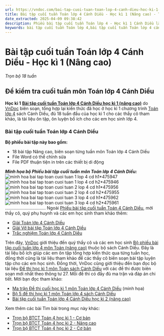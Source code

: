 ```yaml
---
url: https://vndoc.com/bai-tap-cuoi-tuan-toan-lop-4-canh-dieu-hoc-ki-1-nang-cao-304031
title: Bài tập cuối tuần Toán lớp 4 Cánh Diều - Học kì 1 (Nâng cao) - Trọn bộ 18 tuần - VnDoc.com
date_extracted: 2025-04-09 09:38:42
description: Phiếu bài tập cuối tuần Toán lớp 4 - Học kì 1 Cánh Diều là bộ tài liệu giúp các thầy cô có thể phụ đạo ôn tập cuối tuần cho các em học sinh ôn tập và rèn luyện.
keywords: bài tập cuối tuần Toán lớp 4,bài tập cuối tuần Toán lớp 4 cánh diều,phiếu bài tập Toán lớp 4 kì 1 cánh diều,Đề kiểm tra cuối tuần môn toán lớp 4 học kì 1 sách cánh diều,Đề kiểm tra cuối tuần môn toán lớp 4,bài tập cuối tuần lớp 4,phiếu bài tập cuối tuần lớp 4 môn toán,bài tập cuối tuần lớp 4 cánh diều,phiếu bài tập cuối tuần lớp 4,phiếu bài tập tuần cd
---
```


# Bài tập cuối tuần Toán lớp 4 Cánh Diều - Học kì 1 \(Nâng cao\)
_Trọn bộ 18 tuần_
## **Đề kiểm tra cuối tuần môn Toán lớp 4 Cánh Diều**  
**Học kì 1**
[**Bài tập cuối tuần Toán lớp 4 Cánh Diều học kì 1 \(nâng cao\)**](<https://vndoc.com/bai-tap-cuoi-tuan-toan-lop-4-canh-dieu-hoc-ki-1-nang-cao-304031>) do [VnDoc](<https://vndoc.com/>) biên soạn, tổng hợp lại kiến thức đã học ở học kì 1 chương trình [Toán lớp 4](<https://vndoc.com/toan-lop-4-canh-dieu>) sách Cánh Diều, đủ 18 tuần đầu của học kì 1 cho các thầy cô tham khảo, là tài liệu ôn tập, ôn luyện bổ ích cho các em học sinh lớp 4.
### **Bài tập cuối tuần Toán lớp 4 Cánh Diều**
**Bộ phiếu bài tập này bao gồm:**
  * 18 bài tập Nâng cao, biên soạn từng tuần môn Toán lớp 4 Cánh Diều
  * File Word có thể chỉnh sửa
  * File PDF thuận tiện in trên các thiết bị di động

 _**Minh họa bộ Phiếu bài tập cuối tuần môn Toán lớp 4 Cánh Diều:**_
![minh hoa bai tap toan cuoi tuan 1 lop 4 cd h1*475947](https://i.vdoc.vn/data/image/2023/07/21/minh-hoa-bai-tap-toan-cuoi-tuan-1-lop-4-cd-h1.png)![minh hoa bai tap toan cuoi tuan 1 lop 4 cd h2*475946](https://i.vdoc.vn/data/image/2023/07/21/minh-hoa-bai-tap-toan-cuoi-tuan-1-lop-4-cd-h2.png)![minh hoa bai tap toan cuoi tuan 2 lop 4 cd h1*475956](https://i.vdoc.vn/data/image/2023/07/21/minh-hoa-bai-tap-toan-cuoi-tuan-2-lop-4-cd-h1.png)![minh hoa bai tap toan cuoi tuan 2 lop 4 cd h2*475955](https://i.vdoc.vn/data/image/2023/07/21/minh-hoa-bai-tap-toan-cuoi-tuan-2-lop-4-cd-h2.png)![minh hoa bai tap toan cuoi tuan 3 lop 4 cd h1*475962](https://i.vdoc.vn/data/image/2023/07/21/minh-hoa-bai-tap-toan-cuoi-tuan-3-lop-4-cd-h1.png)![minh hoa bai tap toan cuoi tuan 3 lop 4 cd h2*475961](https://i.vdoc.vn/data/image/2023/07/21/minh-hoa-bai-tap-toan-cuoi-tuan-3-lop-4-cd-h2.png)
.................................
Ngoài [Phiếu bài tập cuối tuần Toán 4 Cánh Diều](<https://vndoc.com/bai-tap-cuoi-tuan-toan-lop-4-canh-dieu>), mời thầy cô, quý phụ huynh và các em học sinh tham khảo thêm:
  * [Giải Toán lớp 4 Cánh Diều](<https://vndoc.com/toan-lop-4-canh-dieu>)
  * [Giải Vở bài tập Toán lớp 4 Cánh Diều](<https://vndoc.com/vo-bai-tap-toan-lop-4-canh-dieu>)
  * [Trắc nghiệm Toán lớp 4 Cánh Diều](<https://vndoc.com/trac-nghiem-toan-lop-4-canh-dieu>)

Trên đây, [VnDoc](<https://vndoc.com/>) giới thiệu đến quý thầy cô và các em học sinh [Bộ phiếu bài tập cuối tuần lớp 4 môn Toán \(nâng cao\)](<https://vndoc.com/bai-tap-cuoi-tuan-toan-lop-4-canh-dieu-hoc-ki-1-nang-cao-304031>) thuộc bộ sách Cánh Diều. Đây là tài liệu bổ ích giúp các em ôn tập tổng hợp kiến thức qua từng tuần học, đồng thời cũng là tài liệu tham khảo để các thầy cô biên soạn bài tập luyện tập cho các em học sinh. Đồng thời, VnDoc cũng giới thiệu đến bạn đọc bộ tài liệu [Đề thi học kì 1 môn Toán sách Cánh Diều](<https://vndoc.com/de-kiem-tra-toan-lop-4-hoc-ki-1-canh-dieu>) với các đề thi được biên soạn mới nhất theo thông tư 27. Mỗi đề thi có đầy đủ ma trận và đáp án chi tiết. Mời bạn đọc tham khảo:
  * [Ma trận Đề thi cuối học kì 1 môn Toán lớp 4 Cánh Diều](<https://vndoc.com/ma-tran-de-thi-cuoi-hoc-ki-1-mon-toan-lop-4-canh-dieu-311035>) \(minh họa\)
  * [Bộ 5 đề thi học kì 1 môn Toán lớp 4 sách Cánh Diều](<https://vndoc.com/bo-5-de-thi-hoc-ki-1-mon-toan-lop-4-sach-canh-dieu-311091>)
  * [Bài tập cuối tuần Toán lớp 4 Cánh Diều học kì 2 \(nâng cao\)](<https://vndoc.com/bai-tap-cuoi-tuan-toan-lop-4-canh-dieu-hoc-ki-2-nang-cao-314962>)

Xem thêm các bài Tìm bài trong mục này khác:
  * [Trọn bộ BTCT Toán 4 học kì 1 - Cơ bản](</bai-tap-cuoi-tuan-toan-lop-4-canh-dieu-hoc-ki-1-co-ban-304523>)
  * [Trọn bộ BTCT Toán 4 học kì 2 - Nâng cao](</bai-tap-cuoi-tuan-toan-lop-4-canh-dieu-hoc-ki-2-nang-cao-314962>)
  * [Trọn bộ BTCT Toán 4 học kì 2 - Cơ bản](</bai-tap-cuoi-tuan-toan-lop-4-canh-dieu-hoc-ki-2-co-ban-335857>)

